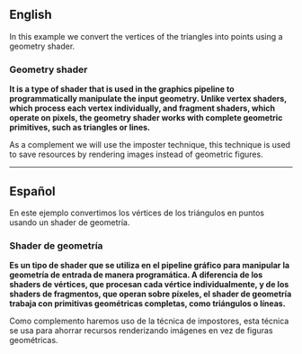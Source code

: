 
## English

In this example we convert the vertices of the triangles into points using a geometry shader.

### Geometry shader
**It is a type of shader that is used in the graphics pipeline to programmatically manipulate the input geometry. Unlike vertex shaders, which process each vertex individually, and fragment shaders, which operate on pixels, the geometry shader works with complete geometric primitives, such as triangles or lines.**

As a complement we will use the imposter technique, this technique is used to save resources by rendering images instead of geometric figures.

---

## Español

En este ejemplo convertimos los vértices de los triángulos en puntos usando un shader de geometría.

### Shader de geometría
**Es un tipo de shader que se utiliza en el pipeline gráfico para manipular la geometría de entrada de manera programática. A diferencia de los shaders de vértices, que procesan cada vértice individualmente, y de los shaders de fragmentos, que operan sobre píxeles, el shader de geometría trabaja con primitivas geométricas completas, como triángulos o líneas.**

Como complemento haremos uso de la técnica de impostores, esta técnica se usa para ahorrar recursos renderizando imágenes en vez de figuras geométricas.



